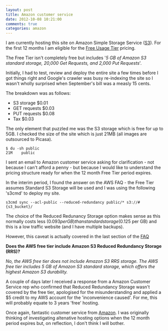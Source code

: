 ```yaml
---
layout: post
title: Amazon customer service
date: 2012-10-08 10:21:00
comments: true
categories: amazon
---
```

I am currently hosting this site on Amazon Simple Storage Service
([S3][1]). For the first 12 months I am eligible for the
[Free Usage Tier][2] pricing.

[1]: http://aws.amazon.com/s3/
[2]: http://aws.amazon.com/free/

The Free Tier isn't completely free but includes '*5 GB of Amazon S3
standard storage, 20,000 Get Requests, and 2,000 Put Requests*'.

Initially, I had to test, review and deploy the entire site a few
times before I got things right and Google's crawler was busy
re-indexing the site so I wasn't wholly surprised when September's
bill was  a measly 15 cents.

The breakdown was as follows:

- S3 storage   $0.01
- GET requests $0.03
- PUT requests $0.08
- Tax          $0.03

The only element that puzzled me was the S3 storage which is free for
up to 5GB. I checked the size of the site which is just 21MB (all
images are outsourced to Picasa).

    $ du -sh public
    21M    public

I sent an email to Amazon customer service asking for clarification -
not because I can't afford a penny - but because I would like to
understand the pricing structure ready for when the 12 month Free Tier
period expires.

In the interim period, I found the answer on the AWS FAQ - the Free
Tier assumes Standard S3 Storage will be used and I was using the
following 's3cmd' to deploy my site.

    s3cmd sync --acl-public --reduced-redundancy public/* s3://#{s3_bucket}/

The choice of the Reduced Redunancy Storage option makes sense as this
normally costs less ($0.093 per GB) than standard storage ($0.125 per
GB) and this is a low traffic website (and I have multiple backups).

However, this caveat is actually covered in the last section of the
[FAQ][3]

[3]: http://aws.amazon.com/free/faqs/

**Does the AWS free tier include Amazon S3 Reduced Redundancy Storage
  (RRS)?**

*No, the AWS free tier does not include Amazon S3 RRS storage. The AWS
 free tier includes 5 GB of Amazon S3 standard storage, which offers
 the highest Amazon S3 durability.*

A couple of days later I received a response from a Amazon Customer
Service rep who confirmed that Reduced Redundancy Storage wasn't
covered by the free tier, apologised for the misunderstanding and
applied a $5 credit to my AWS account for the 'inconvenience
caused'. For me, this will probably equate to 3 years 'free' hosting.

Once again, fantastic customer service from [Amazon][4]. I was
originally thinking of investigating altenative hosting options when
the 12 month period expires but, on reflection, I don't think I will
bother.

[4]: http://www.nbrightside.com/blog/2005/09/29/crm/
